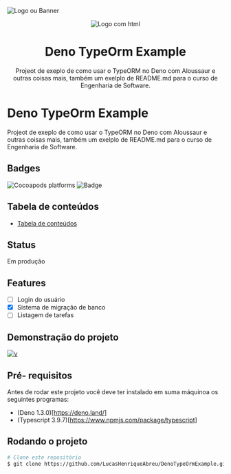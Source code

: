 ![Logo ou Banner](https://www.mundojs.com.br/wp-content/uploads/2020/06/deno-1232x693.png)

<p align="center">
  <img src="https://deno.land/images/deno_logo.png" alt="Logo com html"/> 
</p>


<h1 align="center"> Deno TypeOrm Example</h1>
<p align="center">
  Projeot de exeplo de como usar o TypeORM no Deno com Aloussaur e outras coisas mais, também um exelplo de README.md para o curso de Engenharia de Software.
</p>

# Deno TypeOrm Example
Projeot de exeplo de como usar o TypeORM no Deno com Aloussaur e outras coisas mais, também um exelplo de README.md para o curso de Engenharia de Software.

## Badges
![Cocoapods platforms](https://img.shields.io/cocoapods/p/testelucas?color=%23ffffff&label=Platforms&logoColor=%233333&style=plastic)
![Badge](https://img.shields.io/badge/Lucas-Teste-%237159c1?style=plastic&logo=ghost)

## Tabela de conteúdos 

<!--ts-->
* [Tabela de conteúdos](#tabela-de-conteudos)
<!--te-->

## Status 
Em produção

## Features 
- [ ] Login do usuário
- [X] Sistema de migração de banco
- [ ] Listagem de tarefas

## Demonstração do projeto
[![v](http://img.youtube.com/vi/sZfZ8uWaOFI/0.jpg)](http://www.youtube.com/watch?v=sZfZ8uWaOFI "Vídeo aleatório")


## Pré- requisitos 

Antes de rodar este projeto você deve ter instalado em suma máquinoa os seguintes programas:

* (Deno 1.3.0)[https://deno.land/]
* (Typescript 3.9.7)[https://www.npmjs.com/package/typescript]

## Rodando o projeto

```bash
# Clone este repositório
$ git clone https://github.com/LucasHenriqueAbreu/DenoTypeOrmExample.git
```


